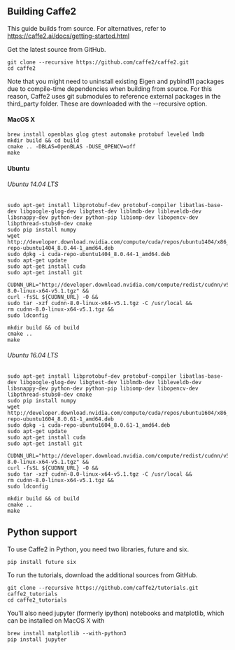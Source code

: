 ## Building Caffe2

This guide builds from source. For alternatives, refer to https://caffe2.ai/docs/getting-started.html

Get the latest source from GitHub.

    git clone --recursive https://github.com/caffe2/caffe2.git
    cd caffe2

Note that you might need to uninstall existing Eigen and pybind11 packages due to compile-time dependencies when building from source. For this reason, Caffe2 uses git submodules to reference external packages in the third_party folder. These are downloaded with the --recursive option.

#### MacOS X

    brew install openblas glog gtest automake protobuf leveled lmdb
    mkdir build && cd build
    cmake .. -DBLAS=OpenBLAS -DUSE_OPENCV=off
    make

#### Ubuntu

###### Ubuntu 14.04 LTS
    sudo apt-get install libprotobuf-dev protobuf-compiler libatlas-base-dev libgoogle-glog-dev libgtest-dev liblmdb-dev libleveldb-dev libsnappy-dev python-dev python-pip libiomp-dev libopencv-dev libpthread-stubs0-dev cmake
    sudo pip install numpy
    wget http://developer.download.nvidia.com/compute/cuda/repos/ubuntu1404/x86_64/cuda-repo-ubuntu1404_8.0.44-1_amd64.deb
    sudo dpkg -i cuda-repo-ubuntu1404_8.0.44-1_amd64.deb
    sudo apt-get update
    sudo apt-get install cuda
    sudo apt-get install git

    CUDNN_URL="http://developer.download.nvidia.com/compute/redist/cudnn/v5.1/cudnn-8.0-linux-x64-v5.1.tgz" &&
    curl -fsSL ${CUDNN_URL} -O &&
    sudo tar -xzf cudnn-8.0-linux-x64-v5.1.tgz -C /usr/local &&
    rm cudnn-8.0-linux-x64-v5.1.tgz &&
    sudo ldconfig

    mkdir build && cd build
    cmake ..
    make

###### Ubuntu 16.04 LTS
    sudo apt-get install libprotobuf-dev protobuf-compiler libatlas-base-dev libgoogle-glog-dev libgtest-dev liblmdb-dev libleveldb-dev libsnappy-dev python-dev python-pip libiomp-dev libopencv-dev libpthread-stubs0-dev cmake
    sudo pip install numpy
    wget http://developer.download.nvidia.com/compute/cuda/repos/ubuntu1604/x86_64/cuda-repo-ubuntu1604_8.0.61-1_amd64.deb
    sudo dpkg -i cuda-repo-ubuntu1604_8.0.61-1_amd64.deb
    sudo apt-get update
    sudo apt-get install cuda
    sudo apt-get install git

    CUDNN_URL="http://developer.download.nvidia.com/compute/redist/cudnn/v5.1/cudnn-8.0-linux-x64-v5.1.tgz" &&
    curl -fsSL ${CUDNN_URL} -O &&
    sudo tar -xzf cudnn-8.0-linux-x64-v5.1.tgz -C /usr/local &&
    rm cudnn-8.0-linux-x64-v5.1.tgz &&
    sudo ldconfig

    mkdir build && cd build
    cmake ..
    make

## Python support

To use Caffe2 in Python, you need two libraries, future and six.

    pip install future six

To run the tutorials, download the additional sources from GitHub.

    git clone --recursive https://github.com/caffe2/tutorials.git caffe2_tutorials
    cd caffe2_tutorials

You'll also need jupyter (formerly ipython) notebooks and matplotlib, which can be installed on MacOS X with

    brew install matplotlib --with-python3
    pip install jupyter

